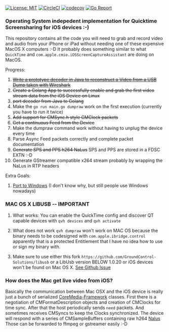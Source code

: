 [![License: MIT](https://img.shields.io/badge/License-MIT-yellow.svg)](https://opensource.org/licenses/MIT)
[![CircleCI](https://circleci.com/gh/danielpaulus/quicktime_video_hack.svg?style=svg)](https://circleci.com/gh/danielpaulus/quicktime_video_hack)
[![codecov](https://codecov.io/gh/danielpaulus/quicktime_video_hack/branch/master/graph/badge.svg)](https://codecov.io/gh/danielpaulus/quicktime_video_hack)
[![Go Report](https://goreportcard.com/badge/github.com/danielpaulus/quicktime_video_hack)](https://goreportcard.com/report/github.com/danielpaulus/quicktime_video_hack)

###  Operating System indepedent implementation for Quicktime Screensharing for iOS devices :-)
This repository contains all the code you will need to grab and record video and audio from your iPhone or iPad 
without needing one of these expensive MacOS X computers :-D
It probably does something similar to what `QuickTime` and `com.apple.cmio.iOSScreenCaptureAssistant` are doing on MacOS.

Progress:
1. [~~Write a prototype decoder in Java to reconstruct a Video from a USB Dump taken with Wireshark~~](https://github.com/danielpaulus/quicktime_video_hack/tree/JavaCMSampleBufDecoder/java-x264-decoder) 
2. ~~Create a Golang App to successfully enable and grab the first video stream data from the iOS Device on Linux~~
3. ~~port decoder from Java to Golang~~
3. Make the `go run main.go dumpraw` work on the first execution (currently you have to run it twice)
4. ~~Add support for CMSync.h style CMClock packets~~ 
5. ~~Get a continuous Feed from the Device~~
6. Make the dumpraw command work without having to unplug the device every time
7. Parse Async Feed packets correctly and complete packet documentation
8. ~~Generate SPS and PPS h264 NaLus~~ SPS and PPS are stored in a FDSC EXTN :-D 
9. Generate GStreamer compatible x264 stream probably by wrapping the NaLus in RTP headers

Extra Goals:
1. [Port to Windows](https://github.com/danielpaulus/quicktime_video_hack/tree/windows/windows) (I don't know why, but still people use Windows nowadays)



### MAC OS X LIBUSB -- IMPORTANT
1. What works:
 You can enable the QuickTime config and discover QT capable devices with `qvh devices` and  `qvh activate` 

2. What does not work
 `qvh dumpraw` won't work on MAC OS because the binary needs to be codesigned with `com.apple.ibridge.control`
 apparently that is a protected Entitlement that I have no idea how to use or sign my binary with. 

2. Make sure to use either this fork `https://github.com/GroundControl-Solutions/libusb`
   or a LibUsb version BELOW 1.0.20 or iOS devices won't be found on Mac OS X.
   [See Github Issue](https://github.com/libusb/libusb/issues/290)

### How does the Mac get live video from iOS?
Basically the communication between Mac OSX and the iOS device is really just a bunch of serialized 
[CoreMedia-Framework](https://developer.apple.com/documentation/coremedia) classes. 
First there is a negotiation of CMFormatDescription objects and creation of CMClocks for time sync.
After that the host periodically sends `need` packets. And sometimes receives CMSyncs to keep the Clocks synchronized.
The device will respond with a series of CMSampleBuffers containing
raw h264 [Nalus](https://en.wikipedia.org/wiki/Network_Abstraction_Layer) 
Those can be forwarded to ffmpeg or gstreamer easily :-D
